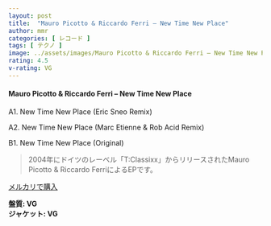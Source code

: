 ```yaml
---
layout: post
title:  "Mauro Picotto & Riccardo Ferri – New Time New Place"
author: mmr
categories: [ レコード ]
tags: [ テクノ ]
image: ../assets/images/Mauro Picotto & Riccardo Ferri – New Time New Place.jpg
rating: 4.5
v-rating: VG
---
```


#### Mauro Picotto & Riccardo Ferri – New Time New Place

A1. New Time New Place (Eric Sneo Remix)

A2. New Time New Place (Marc Etienne & Rob Acid Remix)

B1. New Time New Place (Original)

> 2004年にドイツのレーベル「T:Classixx」からリリースされたMauro Picotto & Riccardo FerriによるEPです。

[メルカリで購入](https://jp.mercari.com/item/m99146972964)

<div class="mt-4 mb-4 d-flex align-items-center">
<strong class="mr-1">盤質: VG</strong>
</div>
<div class="mt-4 mb-4 d-flex align-items-center">
<strong class="mr-1">ジャケット: VG</strong>
</div>
